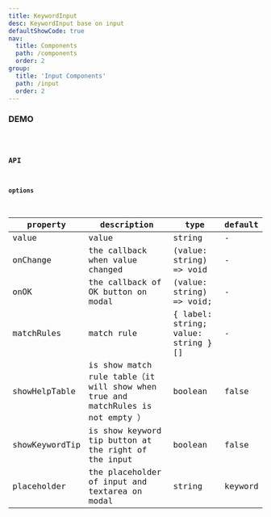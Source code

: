 ```yaml
---
title: KeywordInput
desc: KeywordInput base on input
defaultShowCode: true
nav:
  title: Components
  path: /components
  order: 2
group:
  title: 'Input Components'
  path: /input
  order: 2
---
```


### DEMO

<code src="./demo/basic.tsx" />

### API

#### options

| property       | description                                                                     | type                               | default |
| -------------- | ------------------------------------------------------------------------------- | ---------------------------------- | ------- |
| value          | value                                                                           | string                             | -       |
| onChange       | the callback when value changed                                                 | (value: string) => void            | -       |
| onOK           | the callback of OK button on modal                                              | (value: string) => void;           | -       |
| matchRules     | match rule                                                                      | { label: string; value: string }[] | -       |
| showHelpTable  | is show match rule table（it will show when true and matchRules is not empty ） | boolean                            | false   |
| showKeywordTip | is show keyword tip button at the right of the input                            | boolean                            | false   |
| placeholder    | the placeholder of input and textarea on modal                                  | string                             | keyword |
